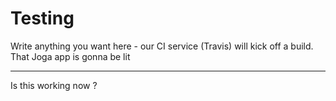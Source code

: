 # Testing
 
Write anything you want here - our CI service (Travis) will kick off a build. That Joga app is gonna be lit

-------------

Is this working now ? 
